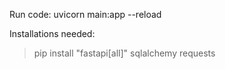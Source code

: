 Run code: uvicorn main:app --reload

Installations needed:
 > pip install "fastapi[all]"
 > sqlalchemy
 > requests
